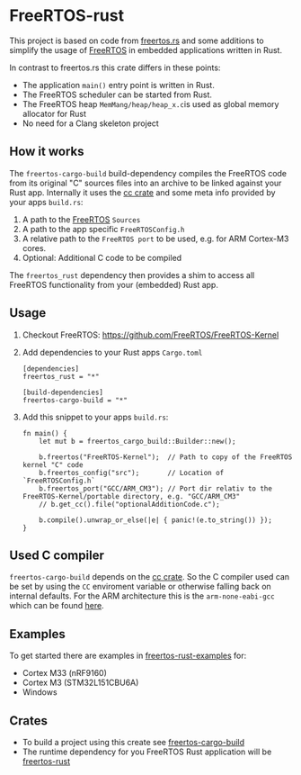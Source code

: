 # FreeRTOS-rust

This project is based on code from [freertos.rs](https://github.com/hashmismatch/freertos.rs) and some additions to
 simplify the usage of [FreeRTOS](https://github.com/FreeRTOS/FreeRTOS-Kernel) in embedded applications written
 in Rust.

In contrast to freertos.rs this crate differs in these points:

- The application `main()` entry point is written in Rust.
- The FreeRTOS scheduler can be started from Rust.
- The FreeRTOS heap `MemMang/heap/heap_x.c`is used as global memory allocator for Rust
- No need for a Clang skeleton project

## How it works

The `freertos-cargo-build` build-dependency compiles the FreeRTOS code from its original "C" sources files into an 
archive to be linked against your Rust app. Internally it uses the [cc crate](https://docs.rs/crate/cc) and some meta 
info provided by your apps `build.rs`:
 
 1. A path to the [FreeRTOS](https://github.com/FreeRTOS/FreeRTOS-Kernel) `Sources`
 1. A path to the app specific `FreeRTOSConfig.h`
 1. A relative path to the `FreeRTOS port` to be used, e.g. for ARM Cortex-M3 cores.
 1. Optional: Additional C code to be compiled
 
 The `freertos_rust` dependency then provides a shim to access all FreeRTOS functionality from your (embedded) 
 Rust app.
 
 ## Usage

1. Checkout FreeRTOS: https://github.com/FreeRTOS/FreeRTOS-Kernel   

1. Add dependencies to your Rust apps `Cargo.toml`

    ```
    [dependencies]
    freertos_rust = "*"
    
    [build-dependencies]
    freertos-cargo-build = "*"
    ```
    
1. Add this snippet to your apps `build.rs`:
    ```
    fn main() {
        let mut b = freertos_cargo_build::Builder::new();
    
        b.freertos("FreeRTOS-Kernel");  // Path to copy of the FreeRTOS kernel "C" code
        b.freertos_config("src");       // Location of `FreeRTOSConfig.h` 
        b.freertos_port("GCC/ARM_CM3"); // Port dir relativ to the FreeRTOS-Kernel/portable directory, e.g. "GCC/ARM_CM3"
        // b.get_cc().file("optionalAdditionCode.c");
    
        b.compile().unwrap_or_else(|e| { panic!(e.to_string()) });
    }
    ```   

## Used C compiler
`freertos-cargo-build` depends on the [cc crate](https://docs.rs/crate/cc). So the C compiler
used can be set by using the `CC` enviroment variable or otherwise falling back on internal 
defaults. For the ARM architecture this is the `arm-none-eabi-gcc` which can be found [here](https://developer.arm.com/tools-and-software/open-source-software/developer-tools/gnu-toolchain/gnu-rm/downloads).

## Examples
To get started there are examples in [freertos-rust-examples](freertos-rust-examples) for:

* Cortex M33 (nRF9160)
* Cortex M3 (STM32L151CBU6A)
* Windows

## Crates
* To build a project using this create see [freertos-cargo-build](freertos-cargo-build)
* The runtime dependency for you FreeRTOS Rust application will be [freertos-rust](freertos-rust)




